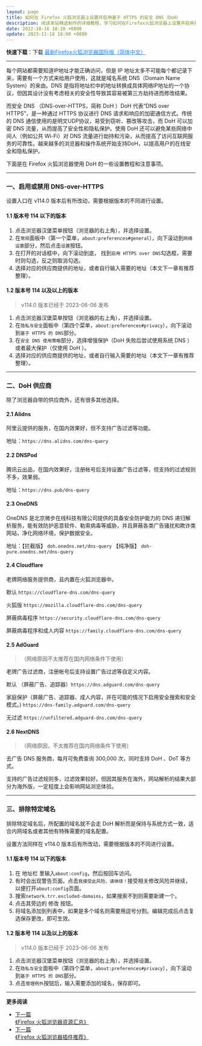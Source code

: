 ```yaml
---
layout: page
title: 如何在 Firefox 火狐浏览器上设置并启用基于 HTTPS 的安全 DNS（DoH）
description: 阅读本站精选制作的详细教程，学习如何在Firefox火狐浏览器上设置并启用基于HTTPS的安全 DNS（DoH）。保护你的网络浏览安全，并增强数据保密性。
date: 2022-10-16 10:20 +0800
update: 2023-11-18 18:00 +0800
---
```


**快速下载**：下载 <a href="https://ypingcn.com/go/out?r=firefox-lastest-zhcn" rel="nofollow" style="color: #0c82ff;"> 最新Firefox火狐浏览器国际版（简体中文） </a>

---

每个网站都需要知道IP地址才能正确访问，但是 IP 地址太多不可能每个都记录下来，需要有一个方式来给用户使用，这就是域名系统 DNS（Domain Name System）的来由。DNS 是指将地址栏中的地址转换成具体网络IP地址的一个协议，但因其设计没有考虑相关的安全性导致其容易被第三方劫持进而修改结果。

而安全 DNS （DNS-over-HTTPS，简称 DoH ）DoH 代表“DNS over HTTPS”，是一种通过 HTTPS 协议进行 DNS 请求和响应的加密通信方式。传统的 DNS 通信使用的是明文UDP协议，易受到窃听、篡改等攻击，而 DoH 可以加密 DNS 流量，从而提高了安全性和隐私保护。使用 DoH 还可以避免某些网络中间人（例如公共 Wi-Fi）对 DNS 流量进行劫持和污染，从而提高了访问互联网服务的可靠性。越来越多的浏览器和操作系统开始支持DoH，以提高用户的在线安全和隐私保护。

下面是在 Firefox 火狐浏览器使用 DoH 的一些设置教程和注意事项。

------

### 一、启用或禁用 DNS-over-HTTPS

设置入口在 v114.0 版本后有所改动，需要根据版本的不同进行设置。

#### 1.1 版本号 114 以下的版本

1. 点击浏览器汉堡菜单按钮（浏览器的右上角），并选择设置。
2. 在```常规```面板中（第一个菜单，```about:preferences#general```），向下滚动到```网络设置```部分，然后点击```设置```按钮。
3. 在打开的对话框中，向下滚动到底， 找到```启用 HTTPS over DNS```勾选框，需要时则勾选，反之则取消勾选。
4. 选择对应的供应商提供的地址，或者自行输入需要的地址（本文下一章有推荐整理）。

#### 1.2 版本号 114 以及以上的版本

> v114.0 版本已经于 2023-06-06 发布

1. 点击浏览器汉堡菜单按钮（浏览器的右上角），并选择设置。
2. 在```隐私与安全```面板中（第四个菜单，```about:preferences#privacy```），向下滚动到```基于 HTTPS 的 DNS```部分。
3. 在```安全 DNS 使用策略```部分，选择增强保护（DoH 失败后尝试使用系统 DNS ）或者最大保护（仅使用 DoH ）。
4. 选择对应的供应商提供的地址，或者自行输入需要的地址（本文下一章有推荐整理）。

------

### 二、DoH 供应商

除了浏览器自带的供应商外，还有很多其他选择。

#### 2.1 Alidns

阿里云提供的服务，在国内效果好，但不支持广告过滤等功能。 

地址：```https://dns.alidns.com/dns-query```

#### 2.2 DNSPod

腾讯云出品，在国内效果好，注册帐号后支持设置广告过滤等，但支持的过滤规则不多，效果弱。 

地址：```https://dns.pub/dns-query```

#### 2.3 OneDNS

OneDNS 是北京微步在线科技有限公司提供的具备安全防护能力的 DNS 递归解析服务，能有效防护恶意软件、勒索病毒等威胁，并且屏蔽各类广告骚扰和欺诈类网站，净化网络环境，保护数据安全。

地址：【拦截版】 ```doh.onedns.net/dns-query``` 【纯净版】 ```doh-pure.onedns.net/dns-query```

#### 2.4 Cloudflare

老牌网络服务提供商，且内置在火狐浏览器中。

默认 ```https://cloudflare-dns.com/dns-query```

火狐版 ```https://mozilla.cloudflare-dns.com/dns-query```

屏蔽病毒程序 ```https://security.cloudflare-dns.com/dns-query```

屏蔽病毒程序和成人内容 ```https://family.cloudflare-dns.com/dns-query```

#### 2.5 AdGuard

>（网络原因不太推荐在国内网络条件下使用）

老牌广告过滤商，注册帐号后支持设置广告过滤等自定义内容。

默认 （屏蔽广告、追踪器）```https://dns.adguard.com/dns-query```

家庭保护（屏蔽广告、追踪器、成人内容，并在可能的情况下启用安全搜索和安全模式。) ```https://dns-family.adguard.com/dns-query```

无过滤 ```https://unfiltered.adguard-dns.com/dns-query```

#### 2.6 NextDNS

>（网络原因，不太推荐在国内网络条件下使用）

去广告 DNS 服务商，每月可免费查询 300,000 次，同时支持 DoH 、DoT 等方式。

支持的广告过滤规则多，过滤效果较好。但因其服务在海外，网站解析的结果大部分为海外版，一定程度上会影响网站浏览体验。

------

### 三、排除特定域名

排除特定域名后，所配置的域名就不会走 DoH 解析而是保持与系统方式一致，适合内网域名或者其他有特殊需要的域名配置。

设置方法同样在 v114.0 版本后有所改动，需要根据版本的不同进行设置。

#### 1.1 版本号 114 以下的版本

1. 在 地址栏 里输入```about:config```，然后按回车访问。
2. 有时会出现警告页面。点击```我接受此风险，请继续！```接受相关修改风险并继续，以便打开```about:config```页面。
3. 搜索```network.trr.excluded-domains```，如果搜索不到则需要新建一个。
4. 点击其旁边的 修改 按钮。
5. 将域名添加到列表中，如果是多个域名则需要用逗号分割。编辑完成后点击复选保存更改，即可生效。 

#### 1.2 版本号 114 以及以上的版本

> v114.0 版本已经于 2023-06-06 发布

1. 点击浏览器汉堡菜单按钮（浏览器的右上角），并选择设置。
2. 在```隐私与安全```面板中（第四个菜单，```about:preferences#privacy```），向下滚动到```基于 HTTPS 的 DNS```部分。
3. 点击```管理例外```按钮后，输入需要添加的域名，保存即可。

---

**更多阅读**

<div class="row">
    <div class="col-lg-8 col-lg-offset-2
    col-md-10 col-md-offset-1
    post-container">
        <ul class="pager">
            <li class="previous">
                <a href="/special/firefox/resource/" target="_blank" data-toggle="tooltip" data-placement="top"
                    title="《Librewolf 浏览器资源汇总》">
                    下一篇<br>
                    <span>《Firefox 火狐浏览器资源汇总》</span>
                </a>
            </li>
            <li class="next">
                <a href="/special/firefox/addons/" target="_blank" data-toggle="tooltip" data-placement="top"
                    title="《Firefox 火狐浏览器插件推荐》">
                    下一篇<br>
                    <span>《Firefox 火狐浏览器插件推荐》</span>
                </a>
            </li>
        </ul>
    </div>
</div>